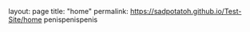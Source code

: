 layout: page
title: "home"
permalink: https://sadpotatoh.github.io/Test-Site/home
penispenispenis<br>
